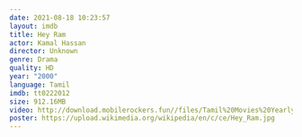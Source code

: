 ```yaml
---
date: 2021-08-18 10:23:57
layout: imdb
title: Hey Ram
actor: Kamal Hassan
director: Unknown
genre: Drama
quality: HD
year: "2000"
language: Tamil
imdb: tt0222012
size: 912.16MB
video: http://download.mobilerockers.fun//files/Tamil%20Movies%20Yearly%20Collections/Tamil%202000%20Collections/Hey%20Ram%20(2000)/Hey%20Ram%20(2000)%20Full%20Movies/Hey%20Ram%20(2000)%20HDRip/Hey%20Ram%20(2000)%20HDRip%20Single%20Part.mp4
poster: https://upload.wikimedia.org/wikipedia/en/c/ce/Hey_Ram.jpg
---
```

